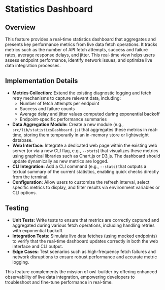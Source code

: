 # Statistics Dashboard

## Overview
This feature provides a real-time statistics dashboard that aggregates and presents key performance metrics from live data fetch operations. It tracks metrics such as the number of API fetch attempts, success and failure rates, average response delays, and jitter. This real-time view helps users assess endpoint performance, identify network issues, and optimize live data integration processes.

## Implementation Details
- **Metrics Collection:** Extend the existing diagnostic logging and fetch retry mechanisms to capture relevant data, including:
  - Number of fetch attempts per endpoint
  - Success and failure counts
  - Average delay and jitter values computed during exponential backoff
  - Endpoint-specific performance summaries
- **Data Aggregation Module:** Create a new module (e.g., `src/lib/statisticsDashboard.js`) that aggregates these metrics in real-time, storing them temporarily in an in-memory store or lightweight database.
- **Web Interface:** Integrate a dedicated web page within the existing web server (or via a new CLI flag, e.g., `--stats`) that visualizes these metrics using graphical libraries such as Chart.js or D3.js. The dashboard should update dynamically as new metrics are logged.
- **CLI Integration:** Add a CLI command (e.g., `--stats`) that outputs a textual summary of the current statistics, enabling quick checks directly from the terminal.
- **Configuration:** Allow users to customize the refresh interval, select specific metrics to display, and filter results via environment variables or CLI options.

## Testing
- **Unit Tests:** Write tests to ensure that metrics are correctly captured and aggregated during various fetch operations, including handling retries with exponential backoff.
- **Integration Tests:** Simulate live data fetches (using mocked endpoints) to verify that the real-time dashboard updates correctly in both the web interface and CLI output.
- **Edge Cases:** Test scenarios such as high-frequency fetch failures and network disruptions to ensure robust performance and accurate metric logging.

This feature complements the mission of owl-builder by offering enhanced observability of live data integration, empowering developers to troubleshoot and fine-tune performance in real-time.